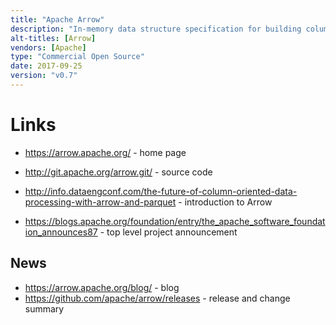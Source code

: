 ```yaml
---
title: "Apache Arrow"
description: "In-memory data structure specification for building columnar based data systems. Provides a standard interchange format to allow sharing of data between processes on a node without the overhead of moving or transforming the data, permits O(1) random access and has the ability to represent both flat relational structures and complex hierarchical nested data. Data is organised using a columnar structure memory-layout making it cache efficient for analytical workloads (which typically group all data relevant to a column operation together) and allows execution engines to take advantage of modern CPU SIMD (Single Instruction Multiple Data) instructions which work on multiple data values simultaneously in a single CPU clock cycle. Comes with reference implementations in Java and C++ and a Python interface to the C++ libraries (Ruby and JavaScript language bindings are in progress). Seeded from the Apache Drill project and promoted directly to a top level Apache project in February 2016 followed by an initial 0.1 release in October 2016. Used in a range of other projects including Drill, Spark, Impala, Kudu, Pandas and others. Has not yet reached a v1.0 milestone, but is still under active development with a range of contributors from a number of other Apache and non-Apache data projects."
alt-titles: [Arrow]
vendors: [Apache]
type: "Commercial Open Source"
date: 2017-09-25
version: "v0.7"
---
```

# Links

* <https://arrow.apache.org/> - home page
* <http://git.apache.org/arrow.git/> - source code

* <http://info.dataengconf.com/the-future-of-column-oriented-data-processing-with-arrow-and-parquet> - introduction to Arrow
* <https://blogs.apache.org/foundation/entry/the_apache_software_foundation_announces87> - top level project announcement

## News

* <https://arrow.apache.org/blog/> - blog
* <https://github.com/apache/arrow/releases> - release and change summary
